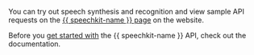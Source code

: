 You can try out speech synthesis and recognition and view sample API requests on the [{{ speechkit-name }} page](https://cloud.yandex.ru/services/speechkit#demo) on the website.

Before you [get started with](../../speechkit/quickstart.md) the {{ speechkit-name }} API, check out the documentation.